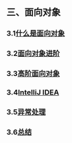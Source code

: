 ## 三、面向对象

### 3.1[什么是面向对象](./notebooks/3.1.md)

### 3.2[面向对象进阶](./notebooks/3.2.md)

### 3.3[高阶面向对象](./notebooks/3.3.md)

### 3.4[IntelliJ IDEA](./notebooks/3.4.md)

### 3.5[异常处理](./notebooks/3.5.md)

### 3.6[总结](./notebooks/3.6.md)